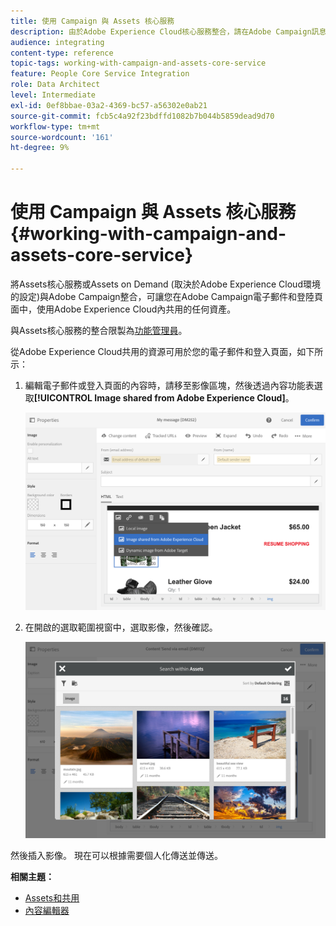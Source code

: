 ```yaml
---
title: 使用 Campaign 與 Assets 核心服務
description: 由於Adobe Experience Cloud核心服務整合，請在Adobe Campaign訊息和登陸頁面中使用在Assets內共用的任何資源。
audience: integrating
content-type: reference
topic-tags: working-with-campaign-and-assets-core-service
feature: People Core Service Integration
role: Data Architect
level: Intermediate
exl-id: 0ef8bbae-03a2-4369-bc57-a56302e0ab21
source-git-commit: fcb5c4a92f23bdffd1082b7b044b5859dead9d70
workflow-type: tm+mt
source-wordcount: '161'
ht-degree: 9%

---
```


# 使用 Campaign 與 Assets 核心服務{#working-with-campaign-and-assets-core-service}

將Assets核心服務或Assets on Demand (取決於Adobe Experience Cloud環境的設定)與Adobe Campaign整合，可讓您在Adobe Campaign電子郵件和登陸頁面中，使用Adobe Experience Cloud內共用的任何資產。

與Assets核心服務的整合限製為[功能管理員](../../administration/using/users-management.md#functional-administrators)。

從Adobe Experience Cloud共用的資源可用於您的電子郵件和登入頁面，如下所示：

1. 編輯電子郵件或登入頁面的內容時，請移至影像區塊，然後透過內容功能表選取&#x200B;**[!UICONTROL Image shared from Adobe Experience Cloud]**。

   ![](assets/dam_insert_image_dce.png)

1. 在開啟的選取範圍視窗中，選取影像，然後確認。

   ![](assets/dam_shared_image_selection.png)

然後插入影像。 現在可以根據需要個人化傳送並傳送。

**相關主題：**

* [Assets和共用](https://experienceleague.adobe.com/docs/core-services/interface/assets/experience-cloud-assets.html)
* [內容編輯器](../../designing/using/personalization.md#example-email-personalization)
